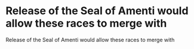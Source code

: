 # Release of the Seal of Amenti would allow these races to merge with

Release of the Seal of Amenti would allow these races to merge with